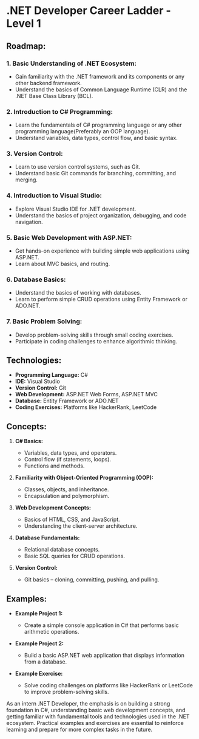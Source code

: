 # .NET Developer Career Ladder - Level 1

## Roadmap:

### 1. Basic Understanding of .NET Ecosystem:
   - Gain familiarity with the .NET framework and its components or any other backend framework.
   - Understand the basics of Common Language Runtime (CLR) and the .NET Base Class Library (BCL).

### 2. Introduction to C# Programming:
   - Learn the fundamentals of C# programming language or any other programming language(Preferably an OOP language).
   - Understand variables, data types, control flow, and basic syntax.

### 3. Version Control:
   - Learn to use version control systems, such as Git.
   - Understand basic Git commands for branching, committing, and merging.

### 4. Introduction to Visual Studio:
   - Explore Visual Studio IDE for .NET development.
   - Understand the basics of project organization, debugging, and code navigation.

### 5. Basic Web Development with ASP.NET:
   - Get hands-on experience with building simple web applications using ASP.NET.
   - Learn about MVC basics, and routing.

### 6. Database Basics:
   - Understand the basics of working with databases.
   - Learn to perform simple CRUD operations using Entity Framework or ADO.NET.

### 7. Basic Problem Solving:
   - Develop problem-solving skills through small coding exercises.
   - Participate in coding challenges to enhance algorithmic thinking.

## Technologies:

- **Programming Language:** C#
- **IDE:** Visual Studio
- **Version Control:** Git
- **Web Development:** ASP.NET Web Forms, ASP.NET MVC
- **Database:** Entity Framework or ADO.NET
- **Coding Exercises:** Platforms like HackerRank, LeetCode

## Concepts:

1. **C# Basics:**
   - Variables, data types, and operators.
   - Control flow (if statements, loops).
   - Functions and methods.

2. **Familiarity with Object-Oriented Programming (OOP):** 
   - Classes, objects, and inheritance.
   - Encapsulation and polymorphism.

3. **Web Development Concepts:**
   - Basics of HTML, CSS, and JavaScript.
   - Understanding the client-server architecture.

4. **Database Fundamentals:**
   - Relational database concepts.
   - Basic SQL queries for CRUD operations.

5. **Version Control:**
   - Git basics – cloning, committing, pushing, and pulling.

## Examples:

- **Example Project 1:**
   - Create a simple console application in C# that performs basic arithmetic operations.

- **Example Project 2:**
   - Build a basic ASP.NET web application that displays information from a database.

- **Example Exercise:**
   - Solve coding challenges on platforms like HackerRank or LeetCode to improve problem-solving skills.

As an intern .NET Developer, the emphasis is on building a strong foundation in C#, understanding basic web development concepts, and getting familiar with fundamental tools and technologies used in the .NET ecosystem. Practical examples and exercises are essential to reinforce learning and prepare for more complex tasks in the future.
